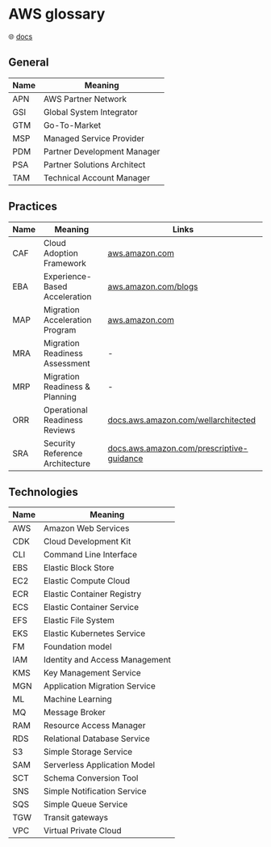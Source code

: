 # AWS glossary

🌐 [docs](https://docs.aws.amazon.com/glossary/latest/reference/glos-chap.html)

## General

Name | Meaning
-----|----------------------------
APN  | AWS Partner Network
GSI  | Global System Integrator
GTM  | Go-To-Market
MSP  | Managed Service Provider
PDM  | Partner Development Manager
PSA  | Partner Solutions Architect
TAM  | Technical Account Manager

## Practices

Name | Meaning                         | Links
-----|---------------------------------|--------------------------------------------------------------------------------------------------------------------------------------------------------------
CAF  | Cloud Adoption Framework        | [aws.amazon.com](https://aws.amazon.com/cloud-adoption-framework/)
EBA  | Experience-Based Acceleration   | [aws.amazon.com/blogs](https://aws.amazon.com/blogs/mt/level-up-your-cloud-transformation-with-experience-based-acceleration-eba/)
MAP  | Migration Acceleration Program  | [aws.amazon.com](https://aws.amazon.com/migration-acceleration-program/)
MRA  | Migration Readiness Assessment  | -
MRP  | Migration Readiness & Planning  | -
ORR  | Operational Readiness Reviews   | [docs.aws.amazon.com/wellarchitected](https://docs.aws.amazon.com/wellarchitected/latest/operational-readiness-reviews/wa-operational-readiness-reviews.html)
SRA  | Security Reference Architecture | [docs.aws.amazon.com/prescriptive-guidance](https://docs.aws.amazon.com/prescriptive-guidance/latest/security-reference-architecture/welcome.html)

## Technologies

Name | Meaning
-----|-------------------------------
AWS  | Amazon Web Services
CDK  | Cloud Development Kit
CLI  | Command Line Interface
EBS  | Elastic Block Store
EC2  | Elastic Compute Cloud
ECR  | Elastic Container Registry
ECS  | Elastic Container Service
EFS  | Elastic File System
EKS  | Elastic Kubernetes Service
FM   | Foundation model
IAM  | Identity and Access Management
KMS  | Key Management Service
MGN  | Application Migration Service
ML   | Machine Learning
MQ   | Message Broker
RAM  | Resource Access Manager
RDS  | Relational Database Service
S3   | Simple Storage Service
SAM  | Serverless Application Model
SCT  | Schema Conversion Tool
SNS  | Simple Notification Service
SQS  | Simple Queue Service
TGW  | Transit gateways
VPC  | Virtual Private Cloud
